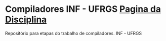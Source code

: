 # Compiladores INF - UFRGS <a href="http://inf.ufrgs.br/~johann/comp/">Pagina da Disciplina</a>
Repositório para etapas do trabalho de compiladores. INF - UFRGS

